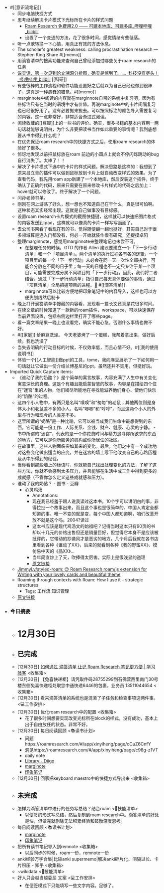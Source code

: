 - #[[意识流笔记]] 
    - 同步电脑快捷方式
    - 思考继续解决卡片模式下光标所在卡片的样式问题
        - [Roam Research 免费用2.0 —— 可建本地库、可建多库_哔哩哔哩_bilibili](https://www.bilibili.com/video/BV1ut4y1a7pc/?spm_id_from=333.788&vd_source=3d8ccab137cc879b5f9cbc14d68843ab)
        - 设置了一个变通的方法，花了很多时间，感觉情绪有些低落。
    - 听一点歌转换一下心情，用真正有效的方法休息。
    - The scholar's greatest weakness: calling procrastination research — Stephen King Share 
#[[memo]]
    - 用滴答清单的搜索功能来查询自己曾经添加过哪些关于roam research的任务
    - [说实话，第一次见到论文溯源分析图，确实是惊到了。。。。科技没有尽头！_哔哩哔哩_bilibili](https://www.bilibili.com/video/BV1J3411x7h1/?p=1&share_medium=android&share_plat=android&share_session_id=a8c0d13b-f96d-4734-a62d-82b46797e0cb&share_source=COPY&share_tag=s_i&timestamp=1642258147&unique_k=KQBZLdb&vd_source=3d8ccab137cc879b5f9cbc14d68843ab) [[科研]]
    - 有些很棒的工作流程和软件功能设置好之后就以为自己已经也做到很棒了，这真是一种愚蠢的错觉。#[[memo]]
    - marginnote中阅读的内容就在marginnote自带的系统中复习吧，因为有些标注只有在当时的语境中才有价值。再说marginote中的卡片间隔复习也已经很好用了。没有必要搬来搬去。可以按照标注的颜色导入需要复习的内容，这一点非常好，非常适合渐进式阅读。
    - 阅读收藏的[[豆瓣]]上的一些书的评价。确实，很多书籍的基本内容用一两句话就能够说明白，为什么非要把读书当作如此重要的事情呢？我到底想要从书中得到什么呢？
    - 在优先保证roam research中的快捷方式之后，使用roam research的体验好了很多。
    - 惊讶地发现以前把鼠标放在roam 前边的小圆点上就会不停闪烁跳动的bug自行消失了。太棒了！！
    - 解决了卡片模式下选中的卡片的样式问题。解决思路是这样的：我想到了原来吕立青的插件可以做到鼠标放到卡片上就自动改变样式的效果。为了查看代码，我先用roam app新建了一个本地库，然后安装这个插件，终于确认了正确的代码，原来只需要在原来修改卡片样式的代码之后加上：hover就可以修改了。终于解决了一个问题。
    - 问孙老师书单。
    - 刚刚在网上游荡了好久，想一想也不知道自己在干什么，真是很可怕啊。这种状态其实经常出现。这就是自己做事没有目标感。
    - 设置roam research卡片模式的截图快捷键，这样就可以快速把图片格式的内容发送到ipad，这样就可以像真的卡片一样写写画画了。
    - 去公司书架看了看现在有的书，觉得随便翻一翻也挺好，其实自己对于很多领域算是连入门都没有，何必一开始就装作很有研究，还捉摸卓阳
    - 整理marginnote，感觉用marginnote来整理笔记也未尝不可。
        - 在整理任务的时候，GTD 的作者 Allen 建议要建立一个「下一步行动清单」和一个「项目清单」。两个清单的执行过程各有各的逻辑，一个项目里的每一个「下一步行动」未必会在同一天一次性全部执行，可能会分散在不同的日子里；每一天的日程也不一定只专注于某一个项目，可能需要完成分属不同项目的「下一步行动」。因此，我们将二者结合，通过「下一步行动清单」指引自己每天具体要做的事情，通过「项目清单」全局把握项目的进程。[🔗](marginnote3app://note/BFF7DA9C-14EF-498A-9E49-1AB0323D618B) 
#[[滴答清单]]
        - marginnote可以比较方便地把印象笔记中的内容导入，这样也可以方便先划线然后制卡
    - 晚上打开滴答清单中搜藏的内容看，发现看一篇长文还真是花很多时间。
    - 在读文章的时候知道了一款新的roam插件，workspace，可以快速保存当前界面设置，包括右侧边栏里打开了哪些page。
    - 看一篇文章结果一晚上也没看完，确实不能心急，否则什么事情也做不好。
    - #[[家庭]] 给麻豆洗澡。
今天老婆烤了一个蛋糕，我帮着拿出来，做好后续。我也洗澡了
    - 当失去明确的行动目标的时候，不仅效率低，而且心情不好。#[[我的使用说明书]]
    - 体验一个[[人工智能]]做ppt的工具，tome，我向麻豆展示了一下如何用一句话就让它做出一份介绍兰博基尼的ppt。虽然还并不实用，但挺好玩。
- Imported Quick Capture items:
    - 《谁动了我的奶酪？》是个简单的寓言故事，内容充满了人生中有关变化寓意深长的真理。这是个有趣且能启蒙智慧的故事，内容是在描绘四个住在“迷宫”里的人物，他们竭尽所能地在寻找能滋养他们身心、使他们快乐的“奶酪”的过程。 
    - 这四个小人物中，有两只是名叫“嗅嗅”和“匆匆”的老鼠；其他两位则是身体大小和老鼠差不多的小人，名叫“唧唧”和“哼哼”，而且这两个小人的外型与行为和现今的人类差不多。 
    - 这里所谓的“奶酪”是一种比喻，它可以被当成我们生命中最想得到的东西。它可能是一份工作、人际关系、金钱、财产、健康、心灵的宁静。 - 书中所谓的“迷宫”，代表的是一个你花费时间与精力追寻你所欲求的东西的地方，它可以是你所服务的机构或你所居住的社区。 
    - 在故事里，这些人物面临突如其来的变化。最后，他们之中有一个成功地对这些变化做出适当的应变，并在迷宫的墙上写下他改变自己的心路历程及从中所得到的经验。 
    - 当你看到那些墙上的标语时，你就能自己找出处理变化的方法，了解了这些方法，你就不会感到太多压力，并且能够在生活中或工作中得到更多的成就感（不管你怎么定义这些成就感和压力）。
    - 谁动了我的奶酪？ - 图书 - 豆瓣
        - 心灵鸡汤
            - Annotations:
            - 现在我已经羞于跟人说我读过这本书。10个字可以讲明白的事，非得拉扯一个故事出来，而且这个事也是很简单的、中国人肯定全都知道的事。唯一不变的就是变，每个中国人都知道啊，咱们改革开放不就是这个吗。2004?读过
            - 这本书应该是现代鸡汤文的始祖吧？记得当时这本只有90页的书却以十几元的价格出售但还是销量巨好，但觉得它本身不是应该被批评的，它带动的抄袭风才是恶劣的地方，几个月后我就在各书店里看到各种《谁动了XX》，后来的就看到各种《我的野蛮XX》、模仿易中天的《品XX》…
            - 当年简直炒上了天，吹捧得太厉害。实际上是很浅显的道理
            - [原文链接](https://m.douban.com/book/subject/1021056/)
    - [JimmyLv/styled-roam: 😉 Roam Research roam/js extension for Writing with your lovely cards and beautiful theme](https://github.com/JimmyLv/styled-roam)
    - Roaming through contexts with Roam: How I use it - strategic structures
        - Tags: 工作流 知识管理
    - [原文链接](https://www.diigo.com/item/image/783rf/ydcr)
- ### 今日摘要
    - # 12月30日
    - ## 已完成
    - [12月30日] [如何通过 滴答清单 让记 Roam Research 笔记更方便 | 学习骇客](http://mp.weixin.qq.com/s?__biz=MzU2NDI1Mzg2NQ==&mid=2247493606&idx=1&sn=833a773e6c68312ca5cbd9c60a78ca3d&chksm=fc4f6220cb38eb36296ed54108bf80881fe04f182137832422f81cf8b2f004611a9a4a253dc2&mpshare=1&scene=1&srcid=0616IDKK388HW5goAs1i92qw&sharer_sharetime=1655378267322&sharer_shareid=c51b7b13a0b085484bc7a81d87b76e86#rd) <收集箱>
    - [12月30日] 【兔喜快递柜】请凭取件码28755299到石佛营西里南门30号楼东侧兔喜快递柜处取您中通快递6446的包裹，业务员 13511044654 <收集箱>
    - [12月30日] 看来滴答清单的系统也是混淆了子任务和检查事项这两件事。 <💻工作安排>
    - [12月30日] 优化roam research中的配置 <收集箱>
        - 花了很多时间想要实现改变光标所在block的样式，没有成功，基本上出于自由放任的状态。非常不好。 
    - [12月30日] 每日阅读回顾 <📚读书计划>
        - 问题https://roamresearch.com/#/app/xinyiheng/page/oCuZ6CnfY
        - 洞见https://roamresearch.com/#/app/xinyiheng/page/c98g-z1VT
        - daily note
        - [Library - Diigo](https://www.diigo.com/user/wangxiaohui19880214)
        - [marginote](marginnote3app://notebook/CE7FD73B-CE79-41C4-B58E-27755C2A032B)
        - [印象笔记](https://app.yinxiang.com/shard/s63/nl/13797828/cbc753bc-662d-43d3-9f07-c03f756c4074/)
    - [12月30日] 回家把keyboard maestro中的快捷方式导出来 <收集箱>
    - ## 未完成
    - 怎样为滴答清单中进行的任务写总结？结合roam <🎨技能清单>
        - 以便签的形式写总结，然后复制到roam research中。滴答清单的好处是快，但做完就删除无法积累经验和鼓励深度思考。
    - 每日阅读回顾 <📚读书计划>
        - [marginote](marginnote3app://notebook/CE7FD73B-CE79-41C4-B58E-27755C2A032B)
        - [印象笔记](https://app.yinxiang.com/shard/s63/nl/13797828/cbc753bc-662d-43d3-9f07-c03f756c4074/)
    - 把所有读书笔记导入到remnote <收集箱>
        - 以后同步的时候，roam一份，remnote一份
    - anki经验万字合集|比较anki supermemo|解决anki碎片化、间隔过长、卡片积压 - 知乎 <收集箱>
    - ~wikidata <🎨技能清单>
    - 好人只会越当越委屈 文案 <💻工作安排>
        - 在便签模式下只能填写一些文字内容。足够了。

